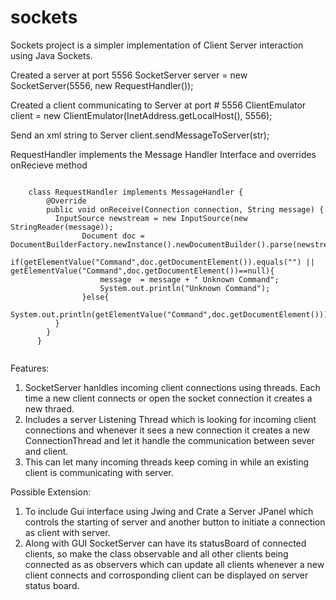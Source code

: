 # sockets
Sockets project is a simpler implementation of Client Server interaction using Java Sockets.

Created a server at port 5556
  SocketServer server = new SocketServer(5556, new RequestHandler());

Created a client communicating to Server at port # 5556
  ClientEmulator client = new ClientEmulator(InetAddress.getLocalHost(), 5556);
  
Send an xml string to Server
  client.sendMessageToServer(str);
  
RequestHandler implements the Message Handler Interface and overrides onRecieve method 
```

	class RequestHandler implements MessageHandler {
	    @Override
	    public void onReceive(Connection connection, String message) {
	      InputSource newstream = new InputSource(new StringReader(message));
				Document doc = DocumentBuilderFactory.newInstance().newDocumentBuilder().parse(newstream);
				if(getElementValue("Command",doc.getDocumentElement()).equals("") || getElementValue("Command",doc.getDocumentElement())==null){
					message  = message + " Unknown Command";
					System.out.println("Unknown Command");
				}else{
					System.out.println(getElementValue("Command",doc.getDocumentElement()));
	      }
	    }
	  }
  
  ```
  Features: 
  1) SocketServer hanldles incoming client connections using threads. Each time a new client connects or open the socket connection it creates a new thraed.
  2) Includes a server Listening Thread which is looking for incoming client connections and whenever it sees a new connection it creates a new ConnectionThread 
     and let it handle the communication between sever and client.
  3) This can let many incoming threads keep coming in while an existing client is communicating with server.
  
  Possible Extension:
  1) To include Gui interface using Jwing and Crate a Server JPanel which controls the starting of server and another button to initiate a connection as client with server.
  2) Along with GUI SocketServer can have its statusBoard of connected clients, so make the class observable and all other clients being connected as
    as observers which can update all clients whenever a new client connects and corrosponding client can be displayed on server status board.
    
  
